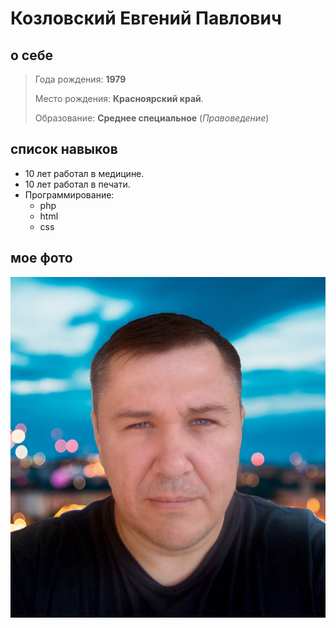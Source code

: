 # Козловский Евгений Павлович
## о себе
> Года рождения: **1979** 
> 
> Место рождения: **Красноярский край**. 
> 
> Образование: **Среднее специальное** (*Правоведение*)
## список навыков
- 10 лет работал в медицине. 
- 10 лет работал в печати. 
- Программирование:
   - php
   -  html 
   -  css
## мое фото
![myFoto](/img/myFoto.png)
